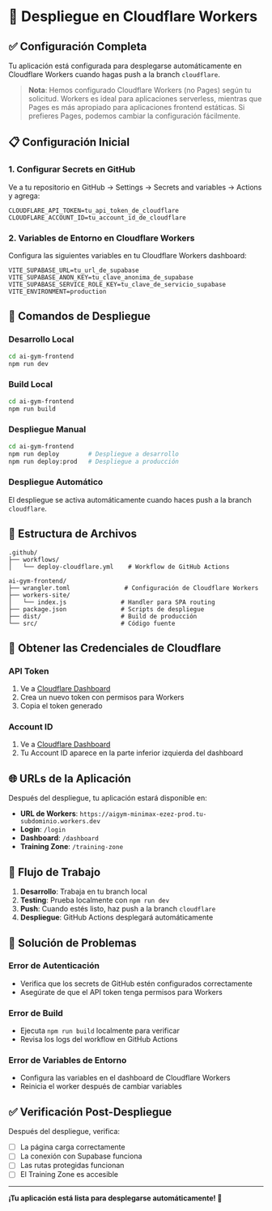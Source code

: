 # 🚀 Despliegue en Cloudflare Workers

## ✅ **Configuración Completa**
Tu aplicación está configurada para desplegarse automáticamente en Cloudflare Workers cuando hagas push a la branch `cloudflare`.

> **Nota**: Hemos configurado Cloudflare Workers (no Pages) según tu solicitud. Workers es ideal para aplicaciones serverless, mientras que Pages es más apropiado para aplicaciones frontend estáticas. Si prefieres Pages, podemos cambiar la configuración fácilmente.

## 📋 **Configuración Inicial**

### **1. Configurar Secrets en GitHub**
Ve a tu repositorio en GitHub → Settings → Secrets and variables → Actions y agrega:

```
CLOUDFLARE_API_TOKEN=tu_api_token_de_cloudflare
CLOUDFLARE_ACCOUNT_ID=tu_account_id_de_cloudflare
```

### **2. Variables de Entorno en Cloudflare Workers**
Configura las siguientes variables en tu Cloudflare Workers dashboard:

```
VITE_SUPABASE_URL=tu_url_de_supabase
VITE_SUPABASE_ANON_KEY=tu_clave_anonima_de_supabase
VITE_SUPABASE_SERVICE_ROLE_KEY=tu_clave_de_servicio_supabase
VITE_ENVIRONMENT=production
```

## 🔧 **Comandos de Despliegue**

### **Desarrollo Local**
```bash
cd ai-gym-frontend
npm run dev
```

### **Build Local**
```bash
cd ai-gym-frontend
npm run build
```

### **Despliegue Manual**
```bash
cd ai-gym-frontend
npm run deploy        # Despliegue a desarrollo
npm run deploy:prod   # Despliegue a producción
```

### **Despliegue Automático**
El despliegue se activa automáticamente cuando haces push a la branch `cloudflare`.

## 📁 **Estructura de Archivos**

```
.github/
├── workflows/
│   └── deploy-cloudflare.yml    # Workflow de GitHub Actions

ai-gym-frontend/
├── wrangler.toml               # Configuración de Cloudflare Workers
├── workers-site/
│   └── index.js               # Handler para SPA routing
├── package.json               # Scripts de despliegue
├── dist/                      # Build de producción
└── src/                       # Código fuente
```

## 🔑 **Obtener las Credenciales de Cloudflare**

### **API Token**
1. Ve a [Cloudflare Dashboard](https://dash.cloudflare.com/profile/api-tokens)
2. Crea un nuevo token con permisos para Workers
3. Copia el token generado

### **Account ID**
1. Ve a [Cloudflare Dashboard](https://dash.cloudflare.com/)
2. Tu Account ID aparece en la parte inferior izquierda del dashboard

## 🌐 **URLs de la Aplicación**

Después del despliegue, tu aplicación estará disponible en:
- **URL de Workers**: `https://aigym-minimax-ezez-prod.tu-subdominio.workers.dev`
- **Login**: `/login`
- **Dashboard**: `/dashboard`
- **Training Zone**: `/training-zone`

## 🔄 **Flujo de Trabajo**

1. **Desarrollo**: Trabaja en tu branch local
2. **Testing**: Prueba localmente con `npm run dev`
3. **Push**: Cuando estés listo, haz push a la branch `cloudflare`
4. **Despliegue**: GitHub Actions desplegará automáticamente

## 🐛 **Solución de Problemas**

### **Error de Autenticación**
- Verifica que los secrets de GitHub estén configurados correctamente
- Asegúrate de que el API token tenga permisos para Workers

### **Error de Build**
- Ejecuta `npm run build` localmente para verificar
- Revisa los logs del workflow en GitHub Actions

### **Error de Variables de Entorno**
- Configura las variables en el dashboard de Cloudflare Workers
- Reinicia el worker después de cambiar variables

## ✅ **Verificación Post-Despliegue**

Después del despliegue, verifica:
- [ ] La página carga correctamente
- [ ] La conexión con Supabase funciona
- [ ] Las rutas protegidas funcionan
- [ ] El Training Zone es accesible

---

**¡Tu aplicación está lista para desplegarse automáticamente! 🎉**
